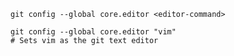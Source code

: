```shell
git config --global core.editor <editor-command>
```

```shell
git config --global core.editor "vim"
# Sets vim as the git text editor
```
